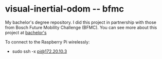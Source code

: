 # visual-inertial-odom -- bfmc
My bachelor's degree repository. I did this project in partnership with those from Bosch Future Mobility Challenge (BFMC).
You can see more about this project at [bachelor's](https://costinchitic.co/projects/Bachelors)

To connect to the Raspberry Pi wirelessly:
* sudo ssh -x pi@172.20.10.3
